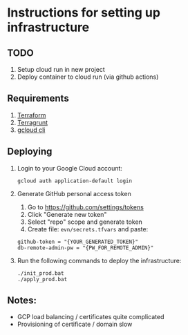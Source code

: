 # Instructions for setting up infrastructure

## TODO

1. Setup cloud run in new project
2. Deploy container to cloud run (via github actions)

## Requirements

1. [Terraform](https://learn.hashicorp.com/tutorials/terraform/install-cli)
2. [Terragrunt](https://terragrunt.gruntwork.io/docs/getting-started/install/)
3. [gcloud cli](https://cloud.google.com/sdk/docs/install)

## Deploying

1. Login to your Google Cloud account:
    ```
    gcloud auth application-default login
    ```
2. Generate GitHub personal access token
   1. Go to https://github.com/settings/tokens
   2. Click "Generate new token"
   3. Select "repo" scope and generate token
   4. Create file: ```evn/secrets.tfvars``` and paste: 
    
    ```
    github-token = "{YOUR_GENERATED_TOKEN}"
    db-remote-admin-pw = "{PW_FOR_REMOTE_ADMIN}" 
    ```

3. Run the following commands to deploy the infrastructure:
    ```
    ./init_prod.bat 
    ./apply_prod.bat
    ```


## Notes:

* GCP load balancing / certificates quite complicated
* Provisioning of certificate / domain slow